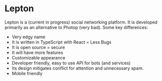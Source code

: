 # Lepton
Lepton is a (current in progress) social networking platform. It is developed primarily as an alternative to Photop (very bad).
Some key differences:
- Very edgy name
- It is written in TypeScript with React = Less Bugs
- It is open source = secure
- It will have more features
- Customizable appearance
- Developer friendly, easy to use API for bots (and services)
- Its design mitigates conflict for attention and unnecessary spam.
- Mobile friendly